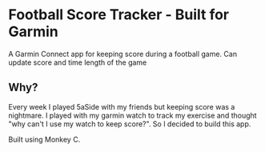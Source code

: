 # Football Score Tracker - Built for Garmin

A Garmin Connect app for keeping score during a football game. Can update score and time length of the game

## Why?

Every week I played 5aSide with my friends but keeping score was a nightmare. I played with my garmin watch to track my exercise and thought "why can't I use my watch to keep score?". So I decided to build this app.

Built using Monkey C.
